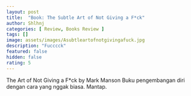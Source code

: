 ```yaml
---
layout: post
title:  "Book: The Subtle Art of Not Giving a F*ck"
author: Shlhnj
categories: [ Review, Books Review ]
tags: []
image: assets/images/Asubtleartofnotgivingafuck.jpg
description: "Fucccck"
featured: false
hidden: false
rating: 5
---
```


The Art of Not Giving a F*ck by Mark Manson
Buku pengembangan diri dengan cara yang nggak biasa. Mantap.

